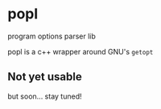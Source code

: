 # popl

program options parser lib

popl is a c++ wrapper around GNU's `getopt`

## Not yet usable
but soon... stay tuned!
